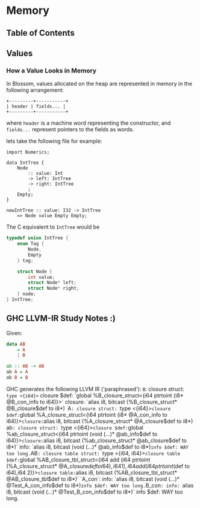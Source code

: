 # Memory

## Table of Contents





## Values

### How a Value Looks in Memory

In Blossom, values allocated on the heap are represented in memory in
the following arrangement:
```
+---------+-----------+
| header | fields... |
+---------+-----------+
```
where `header` is a machine word representing the constructor, and
`fields...` represent pointers to the fields as words.

lets take the following file for example:

```
import Numerics;

data IntTree {
    Node
        :: value: Int
        -> left: IntTree
        -> right: IntTree
        ;
    Empty;
}

newIntTree :: value: I32 -> IntTree
    => Node value Empty Empty;
```

The C equivalent to `IntTree` would be
```C
typedef union IntTree {
    enum Tag {
        Node,
        Empty
    } tag;

    struct Node {
        int value;
        struct Node* left;
        struct Node* right;
    } node;
} IntTree;
```


## GHC LLVM-IR Study Notes :)

Given:
```Haskell
data AB
    = A
    | B

ab :: AB -> AB
ab A = A
ab B = B
```

GHC generates the following LLVM IR ('paraphrased'):
`B`:
    closure struct: `type <{i64}>`
    closure $def: `global %B_closure_struct<{i64 ptrtoint (i8* @B_con_info to i64)}>`
    closure: `alias i8, bitcast (%B_closure_struct* @B_closure$def to i8*)`
`A`:
    closure struct: `type <{i64}>`
    closure $def: `global %A_closure_struct<{i64 ptrtoint (i8* @A_con_info to i64)}>`
    closure: `alias i8, bitcast (%A_closure_struct* @A_closure$def to i8*)`
`ab`:
    closure struct: `type <{i64}>`
    closure $def: `global %ab_closure_struct<{i64 ptrtoint (void (...)* @ab_info$def to i64)}>`
    closure: `alias i8, bitcast (%ab_closure_struct* @ab_closure$def to i8*)`
    info: `alias i8, bitcast (void (...)* @ab_info$def to i8*)`
    info $def: WAY too long.
`AB`:
    closure table struct: `type <{i64, i64}>`
    closure table $def: `global %AB_closure_tbl_struct<{i64 add (i64 ptrtoint (%A_closure_struct* @A_closure$def to i64),i64 1), i64 add (i64 ptrtoint (%B_closure_struct* @B_closure$def to i64),i64 2)}>`
    closure table: `alias i8, bitcast (%AB_closure_tbl_struct* @AB_closure_tbl$def to i8*)`
`A_con`:
    info: `alias i8, bitcast (void (...)* @Test_A_con_info$def to i8*)`
    info $def: WAY too long.
`B_con`:
    info: `alias i8, bitcast (void (...)* @Test_B_con_info$def to i8*)`
    info $def: WAY too long.
